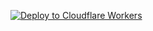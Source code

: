   [![Deploy to Cloudflare Workers](https://deploy.workers.cloudflare.com/button)](https://deploy.workers.cloudflare.com/?url=https://github.com/win877969/punya)
